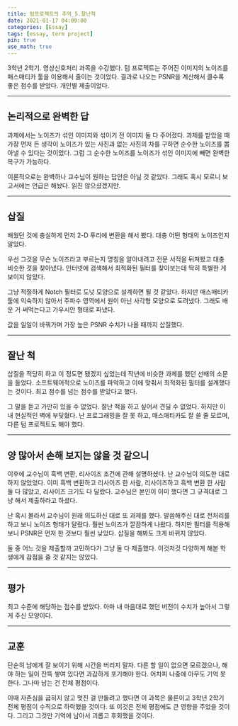 ```yaml
---
title: 텀프로젝트의 추억_5.잘난척
date: 2021-01-17 04:00:00
categories: [Essay]
tags: [essay, term project]
pin: true
use_math: true
---
```


3학년 2학기. 영상신호처리 과목을 수강했다. 텀 프로젝트는 주어진 이미지의 노이즈를 매스매티카 툴을 이용해서 줄이는 것이었다. 결과로 나오는 PSNR을 계산해서 클수록 좋은 점수를 받았다. 개인별 제출이었다.  

*****

## __논리적으로 완벽한 답__

과제에서는 노이즈가 섞인 이미지와 섞이기 전 이미지 둘 다 주어졌다. 과제를 받았을 때 가장 먼저 든 생각이 노이즈가 있는 사진과 없는 사진의 차를 구하면 순수한 노이즈를 뽑아낼 수 있다는 것이었다. 그럼 그 순수한 노이즈를 노이즈가 섞인 이미지에 빼면 완벽한 복구가 가능하다.  
  
이론적으로는 완벽하나 교수님이 원하는 답안은 아닐 것 같았다. 그래도 혹시 모르니 보고서에는 언급은 해놨다. 읽진 않으셨겠지만.  

*****

## __삽질__

배웠던 것에 충실하게 먼저 2-D 푸리에 변환을 해서 봤다. 대충 어떤 형태의 노이즈인지 알았다.  
  
우선 그것을 무슨 노이즈라고 부르는지 명칭을 알아내려고 전문 서적을 뒤져봤고 대충 비슷한 것을 찾아냈다. 인터넷에 검색해서 최적화된 필터를 찾아보는데 딱히 특별한 게 보이지 않았다.  
  
그냥 적절하게 Notch 필터로 도넛 모양으로 설계하면 될 것 같았다. 하지만 매스매티카 툴에 익숙하지 않아서 주파수 영역에서 원이 아닌 사각형 모양으로 도려냈다. 그래도 배운 거 써먹는다고 가우시안 형태로 파냈다.  
  
값을 일일이 바꿔가며 가장 높은 PSNR 수치가 나올 때까지 삽질했다.  

*****

## __잘난 척__
  
삽질을 적당히 하고 이 정도면 됐겠지 싶었는데 작년에 비슷한 과제를 했던 선배의 소문을 들었다. 소프트웨어적으로 노이즈를 파악하고 이에 맞춰서 최적화된 필터를 설계했다는 것이다. 최고 점수를 넘는 점수를 받았다고 했다.  
  
그 말을 듣고 가만히 있을 수 없었다. 잘난 척을 하고 싶어서 견딜 수 없었다. 하지만 이내 현실적인 벽에 부딪혔다. 난 프로그래밍을 잘 못 하고, 매스매티카도 잘 쓸 줄 모르며, 다른 텀 프로젝트도 해야 했다.  

*****

## __양 많아서 손해 보지는 않을 것 같으니__

이후에 교수님이 흑백 변환, 리사이즈 조건에 관해 설명하셨다. 난 교수님이 의도한 대로 하지 않았었다. 이미 흑백 변환하고 리사이즈 한 사람, 리사이즈하고 흑백 변환 한 사람 둘 다 많았고, 리사이즈 크기도 다 달랐다. 교수님은 본인이 이미 했다면 그 규격대로 그냥 해서 제출하라고 하셨다.  
  
난 혹시 몰라서 교수님이 원래 의도하신 대로 또 과제를 했다. 말씀해주신 대로 전처리를 하고 보니 노이즈 형태가 달랐다. 훨씬 노이즈가 깔끔하게 나왔다. 하지만 필터를 적용해보니 PSNR은 먼저 한 것보다 훨씬 낮았다. 삽질을 해봐도 크게 바뀌지 않았다.  
  
둘 중 어느 것을 제출할까 고민하다가 그냥 둘 다 제출했다. 이것저것 다양하게 해본 학생에게 감점을 줄 것 같지는 않았다.  

*****

## __평가__

최고 수준에 해당하는 점수를 받았다. 아마 내 마음대로 했던 버전이 수치가 높아서 그렇게 주신 모양이다.

*****

## __교훈__

단순히 남에게 잘 보이기 위해 시간을 버리지 말자. 다른 할 일이 없으면 모르겠으나, 해야 하는 일이 잔뜩 쌓여 있다면 과감하게 포기해야 한다. 어차피 나중에 아무도 기억 못 한다. 그나마 남는 건 전체 평점이다.  

이때 자존심을 굽히지 않고 멋진 걸 만들려고 했다면 이 과목은 물론이고 3학년 2학기 전체 평점이 수직으로 하락했을 것이다. 또 이것은 전체 평점에도 큰 영향을 주었을 것이다. 그리고 그것만 기억에 남아서 괴롭고 후회했을 것이다.
